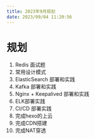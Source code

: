 ```yaml
---
title: 2023年9月规划
date: 2023/09/04 11:20:56
---
```


# 规划

1. Redis 面试题
2. 常用设计模式
3. ElasticSearch 部署和实践
4. Kafka 部署和实践
5. Nginx + Keepalived 部署和实践
6. ELK部署实践
7. CI/CD 部署实践
8. 完成hexo的上云
9. 完成CDN搭建
10. 完成NAT穿透
